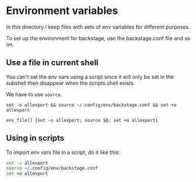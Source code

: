 # Environment variables

In this directory I keep files with sets of env variables for different purposes.

To set up the environment for backstage, use the backstage.conf file and so on.

## Use a file in current shell

You can't set the env vars using a script since it will only be set in the subshell
then disappear when the scripts shell exists.

We have to use `source`.

`set -o allexport && source ~/.config/env/backstage.conf && set +o allexport`

`env_file() {set -o allexport; source $@; set +o allexport}`

## Using in scripts

To import env vars file in a script, do it like this:

```sh
set -o allexport
source ~/.config/env/backstage.conf
set +o allexport
```
